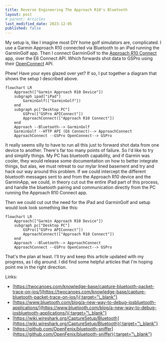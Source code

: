 ```yaml
---
title: Reverse Engineering The Approach R10's Bluetooth
layout: post
# parent: Articles
last_modified_date: 2023-12-05
published: false
---
```


My setup is, like I imagine most DIY home golf simulators are, complicated. I use a Garmin Approach R10 connected via Bluetooth to an iPad running the GarminGolf app. Then I connect GarminGolf to the [Approach R10 Connect](/tools/approach-r10-connect/) app, over the E6 Connect API. Which forwards shot data to GSPro using their [OpenConnect](https://gsprogolf.com/GSProConnectV1.html) API.

Phew! Have your eyes glazed over yet? If so, I put together a diagram that shows the setup I described above.

```mermaid
flowchart LR
    Approach(["Garmin Approach R10 Device"])
    subgraph ipad["iPad"]
        GarminGolf(["GarminGolf"])
    end
    subgraph pc["Desktop PC"]
        GSPro(["GSPro APIConnect"])
        ApproachConnect(["Approach R10 Connect"])
    end
    Approach --Bluetooth--> GarminGolf
    GarminGolf --HTTP API (E6 Connect)--> ApproachConnect
    ApproachConnect --GSPro OpenConnect--> GSPro

```

It really seems silly to have to run all this just to forward shot data from one device to another. There's far too many points of failure. So I'd like to try and simplify things. My PC has bluetooth capability, and if Garmin was cooler, they would release some documentation on how to better integrate things, but alas, we must retreat to our mylar lined basement and try and hack our way around this problem. If we could intercept the different bluetooth messages sent to and from the Approach R10 device and the GarminApp, we could, in theory cut out the entire iPad part of this process, and handle the bluetooth pairing and communication directly from the PC running the Approach R10 Connect app.

Then we could cut out the need for the iPad and GarminGolf and setup would look look something like this:

```mermaid
flowchart LR
    Approach(["Garmin Approach R10 Device"])
    subgraph pc["Desktop PC"]
        GSPro(["GSPro APIConnect"])
        ApproachConnect(["Approach R10 Connect"])
    end
    Approach --Bluetooth--> ApproachConnect
    ApproachConnect --GSPro OpenConnect--> GSPro

```

That's the plan at least. I'll try and keep this article updated with my progress, as I dig around. I did find some helpful articles that I'm hoping point me in the right direction.

Links:

- [https://twocanoes.com/knowledge-base/capture-bluetooth-packet-trace-on-ios/](https://twocanoes.com/knowledge-base/capture-bluetooth-packet-trace-on-ios/){:target="\_blank"}
- [https://www.bluetooth.com/blog/a-new-way-to-debug-iosbluetooth-applications/](https://www.bluetooth.com/blog/a-new-way-to-debug-iosbluetooth-applications/){:target="\_blank"}
- [https://wiki.wireshark.org/CaptureSetup/Bluetooth](https://wiki.wireshark.org/CaptureSetup/Bluetooth){:target="\_blank"}
- [https://github.com/OpenFenix/bluetooth-sniffer](https://github.com/OpenFenix/bluetooth-sniffer){:target="\_blank"}
